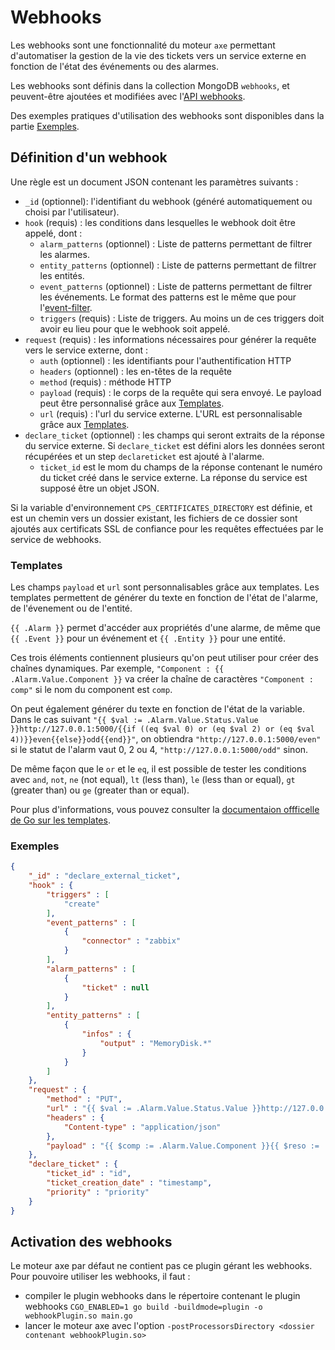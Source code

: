 # Webhooks

Les webhooks sont une fonctionnalité du moteur `axe` permettant d'automatiser la gestion de la vie des tickets vers un service externe en fonction de l'état des événements ou des alarmes.

Les webhooks sont définis dans la collection MongoDB `webhooks`, et
peuvent-être ajoutées et modifiées avec l'[API webhooks](../../guide-developpement/webhooks/api_v2_webhooks.md).

Des exemples pratiques d'utilisation des webhooks sont disponibles dans la partie [Exemples](#exemples).

## Définition d'un webhook

Une règle est un document JSON contenant les paramètres suivants :
 - `_id` (optionnel): l'identifiant du webhook (généré automatiquement ou choisi par l'utilisateur).
 - `hook` (requis) : les conditions dans lesquelles le webhook doit être appelé, dont :
     - `alarm_patterns` (optionnel) : Liste de patterns permettant de filtrer les alarmes.
     - `entity_patterns` (optionnel) : Liste de patterns permettant de filtrer les entités.
     - `event_patterns` (optionnel) : Liste de patterns permettant de filtrer les événements. Le format des patterns est le même que pour l'[event-filter](../event-filter/index.md).
     - `triggers` (requis) : Liste de triggers. Au moins un de ces triggers doit avoir eu lieu pour que le webhook soit appelé.
 - `request` (requis) : les informations nécessaires pour générer la requête vers le service externe, dont :
     - `auth` (optionnel) : les identifiants pour l'authentification HTTP
     - `headers` (optionnel) : les en-têtes de la requête
     - `method` (requis) : méthode HTTP
     - `payload` (requis) : le corps de la requête qui sera envoyé. Le payload peut être personnalisé grâce aux [Templates](#templates).
     - `url` (requis) : l'url du service externe. L'URL est personnalisable grâce aux [Templates](#templates).
 - `declare_ticket` (optionnel) : les champs qui seront extraits de la réponse du service externe. Si `declare_ticket` est défini alors les données seront récupérées et un step `declareticket` est ajouté à l'alarme.
     - `ticket_id` est le mom du champs de la réponse contenant le numéro du ticket créé dans le service externe. La réponse du service est supposé être un objet JSON.

Si la variable d'environnement `CPS_CERTIFICATES_DIRECTORY` est définie, et est un chemin vers un dossier existant, les fichiers de ce dossier sont ajoutés aux certificats SSL de confiance pour les requêtes effectuées par le service de webhooks.

### Templates

Les champs `payload` et `url` sont personnalisables grâce aux templates. Les templates permettent de générer du texte en fonction de l'état de l'alarme, de l'évenement ou de l'entité.

`{{ .Alarm }}` permet d'accéder aux propriétés d'une alarme, de même que `{{ .Event }}` pour un événement et `{{ .Entity }}` pour une entité.

Ces trois éléments contiennent plusieurs qu'on peut utiliser pour créer des chaînes dynamiques. Par exemple, `"Component : {{ .Alarm.Value.Component }}` va créer la chaîne de caractères `"Component : comp"` si le nom du component est `comp`.

On peut également générer du texte en fonction de l'état de la variable. Dans le cas suivant `"{{ $val := .Alarm.Value.Status.Value }}http://127.0.0.1:5000/{{if ((eq $val 0) or (eq $val 2) or (eq $val 4))}}even{{else}}odd{{end}}"`, on obtiendra `"http://127.0.0.1:5000/even"` si le statut de l'alarm vaut 0, 2 ou 4, `"http://127.0.0.1:5000/odd"` sinon.

De même façon que le `or` et le `eq`, il est possible de tester les conditions avec `and`, `not`, `ne` (not equal), `lt` (less than), `le` (less than or equal), `gt` (greater than) ou `ge` (greater than or equal).

Pour plus d'informations, vous pouvez consulter la [documentaion offficelle de Go sur les templates](https://golang.org/pkg/text/template).

### Exemples

```json
{
    "_id" : "declare_external_ticket",
    "hook" : {
        "triggers" : [
            "create"
        ],
        "event_patterns" : [
            {
                "connector" : "zabbix"
            }
        ],
        "alarm_patterns" : [
            {
                "ticket" : null
            }
        ],
        "entity_patterns" : [
            {
                "infos" : {
                    "output" : "MemoryDisk.*"
                }
            }
        ]
    },
    "request" : {
        "method" : "PUT",
        "url" : "{{ $val := .Alarm.Value.Status.Value }}http://127.0.0.1:5000/{{if ((eq $val 0) or (eq $val 2) or (eq $val 4))}}even{{else}}odd{{end}}",
        "headers" : {
            "Content-type" : "application/json"
        },
        "payload" : "{{ $comp := .Alarm.Value.Component }}{{ $reso := .Alarm.Value.Resource }}{{ $val := .Alarm.Value.Status.Value }}{\"component\": \"{{$comp}}\",\"resource\": \"{{$reso}}\", \"parity\": {{if ((eq $val 0) or (eq $val 2) or (eq $val 4))}}even{{else}}odd{{end}},  \"value\": {{$val}} }"
    },
    "declare_ticket" : {
        "ticket_id" : "id",
        "ticket_creation_date" : "timestamp",
        "priority" : "priority"
    }
}
```

## Activation des webhooks

Le moteur axe par défaut ne contient pas ce plugin gérant les webhooks. Pour pouvoire utiliser les webhooks, il faut :
- compiler le plugin webhooks dans le répertoire contenant le plugin webhooks `CGO_ENABLED=1 go build -buildmode=plugin -o webhookPlugin.so main.go`
- lancer le moteur axe avec l'option `-postProcessorsDirectory <dossier contenant webhookPlugin.so>`

